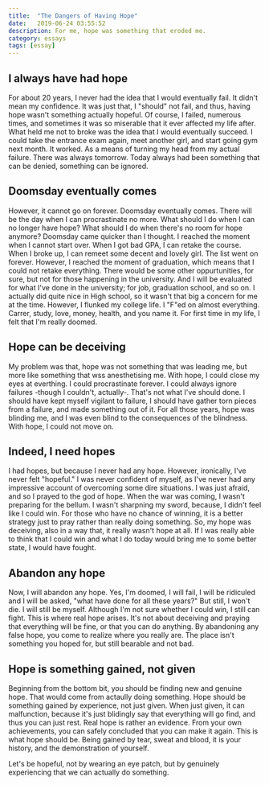 ```yaml
---
title:  "The Dangers of Having Hope"
date:   2019-06-24 03:55:52
description: For me, hope was something that eroded me.
category: essays
tags: [essay]
---
```


## I always have had hope

For about 20 years, I never had the idea that I would eventually fail. It didn't mean my confidence. It was just that, I "should" not fail, and thus, having hope wasn't something actually hopeful. Of course, I failed, numerous times, and sometimes it was so miserable that it ever affected my life after. What held me not to broke was the idea that I would eventually succeed. I could take the entrance exam again, meet another girl, and start going gym next month. It worked. As a means of turning my head from my actual failure. There was always tomorrow. Today always had been something that can be denied, something can be ignored.

## Doomsday eventually comes

However, it cannot go on forever. Doomsday eventually comes. There will be the day when I can procrastinate no more. What should I do when I can no longer have hope? What should I do when there's no room for hope anymore? Doomsday came quicker than I thought. I reached the moment when I cannot start over. When I got bad GPA, I can retake the course. When I broke up, I can remeet some decent and lovely girl. The list went on forever. However, I reached the moment of graduation, which means that I could not retake everything. There would be some other oppurtunities, for sure, but not for those happening in the university. And I will be evaluated for what I've done in the university; for job, graduation school, and so on. I actually did quite nice in High school, so it wasn't that big a concern for me at the time. However, I flunked my college life. I "F"ed on almost everything. Carrer, study, love, money, health, and you name it. For first time in my life, I felt that I'm really doomed.

## Hope can be deceiving

My problem was that, hope was not something that was leading me, but more like something that wss anesthetising me. With hope, I could close my eyes at everthing. I could procrastinate forever. I could always ignore failures -though I couldn't, actually-. That's not what I've should done. I should have kept myself vigilant to failure, I should have gather torn pieces from a failure, and made something out of it. For all those years, hope was blinding me, and I was even blind to the consequences of the blindness. With hope, I could not move on.

## Indeed, I need hopes

I had hopes, but because I never had any hope. However, ironically, I've never felt "hopeful." I was never confident of myself, as I've never had any impressive account of overcoming some dire situations. I was just afraid, and so I prayed to the god of hope. When the war was coming, I wasn't preparing for the bellum. I wasn't sharpning my sword, because, I didn't feel like I could win. For those who have no chance of winning, it is a better strategy just to pray rather than really doing something. So, my hope was deceiving, also in a way that, it really wasn't hope at all. If I was really able to think that I could win and what I do today would bring me to some better state, I would have fought.

## Abandon any hope

Now, I will abandon any hope. Yes, I'm doomed, I will fail, I will be ridiculed and I will be asked, "what have done for all these years?" But still, I won't die. I will still be myself. Although I'm not sure whether I could win, I still can fight. This is where real hope arises. It's not about deceiving and praying that everything will be fine, or that you can do anything. By abandoning any false hope, you come to realize where you really are. The place isn't something you hoped for, but still bearable and not bad.

## Hope is something gained, not given

Beginning from the bottom bit, you should be finding new and genuine hope. That would come from actaully doing something. Hope should be something gained by experience, not just given. When just given, it can malfunction, because it's just blidingly say that everything will go find, and thus you can just rest. Real hope is rather an evidence. From your own achievements, you can safely concluded that you can make it again. This is what hope should be. Being gained by tear, sweat and blood, it is your history, and the demonstration of yourself.

Let's be hopeful, not by wearing an eye patch, but by genuinely experiencing that we can actually do something.

